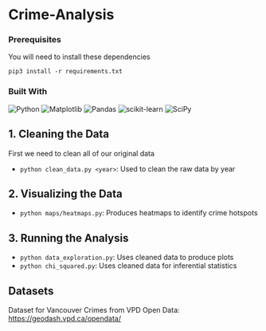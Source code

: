 # Crime-Analysis

### Prerequisites

You will need to install these dependencies

```
pip3 install -r requirements.txt
```

### Built With

![Python](https://img.shields.io/badge/python-3670A0?style=for-the-badge&logo=python&logoColor=ffdd54)
![Matplotlib](https://img.shields.io/badge/Matplotlib-%23ffffff.svg?style=for-the-badge&logo=Matplotlib&logoColor=black)
![Pandas](https://img.shields.io/badge/pandas-%23150458.svg?style=for-the-badge&logo=pandas&logoColor=white)
![scikit-learn](https://img.shields.io/badge/scikit--learn-%23F7931E.svg?style=for-the-badge&logo=scikit-learn&logoColor=white)
![SciPy](https://img.shields.io/badge/SciPy-%230C55A5.svg?style=for-the-badge&logo=scipy&logoColor=%white)

## 1. Cleaning the Data

First we need to clean all of our original data

-   `python clean_data.py <year>`: Used to clean the raw data by year

## 2. Visualizing the Data

-   `python maps/heatmaps.py`: Produces heatmaps to identify crime hotspots

## 3. Running the Analysis

-   `python data_exploration.py`: Uses cleaned data to produce plots
-   `python chi_squared.py`: Uses cleaned data for inferential statistics

## Datasets

Dataset for Vancouver Crimes from VPD Open Data: https://geodash.vpd.ca/opendata/
